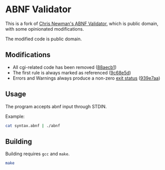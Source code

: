 # ABNF Validator
This is a fork of [Chris Newman's ABNF Validator](https://web.archive.org/web/20181228051239/https://www.apps.ietf.org/content/chris-newmans-abnf-validator), which is public domain, with some opinionated modifications.

The modified code is public domain.

## Modifications
* All cgi-related code has been removed ([88aecb1](https://github.com/squid-lang/abnf-validator/commit/03be0d7de1a605bb319d20fcca1e5782f23c62bd))
* The first rule is always marked as referenced ([9c68e5d](https://github.com/squid-lang/abnf-validator/commit/9c68e5d041140c50056f337dcdfba8357fb7e302))
* Errors and Warnings always produce a non-zero [exit status](https://en.wikipedia.org/wiki/Exit_status) ([939e7aa](https://github.com/squid-lang/abnf-validator/commit/939e7aac9d9b99cbe64224723b4240aff3abcc7a))

## Usage
The program accepts abnf input through STDIN.

Example:

```sh
cat syntax.abnf | ./abnf
```

## Building
Building requires `gcc` and `make`.

```sh
make
```
